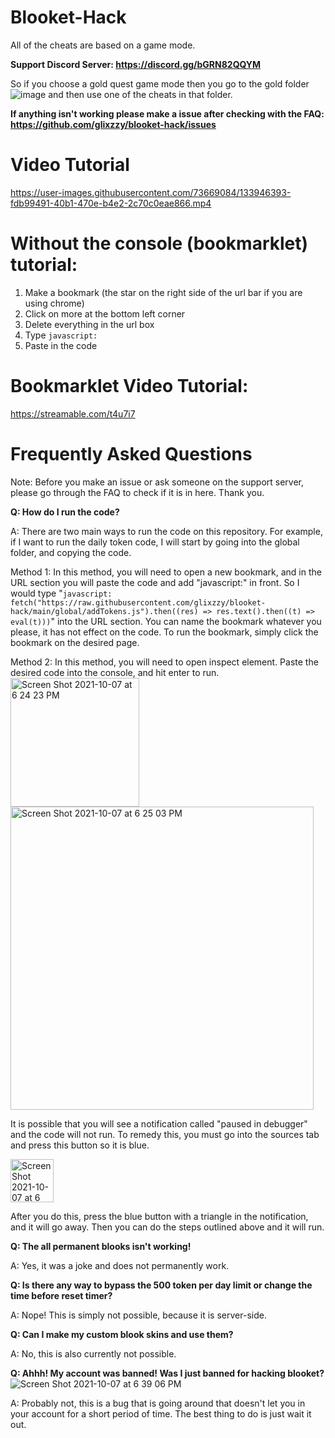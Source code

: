 # Blooket-Hack
All of the cheats are based on a game mode.

**Support Discord Server: https://discord.gg/bGRN82QQYM**

So if you choose a gold quest game mode then you go to the gold folder ![image](https://user-images.githubusercontent.com/73669084/133948292-c476474b-b79b-4760-866e-96ede980ad91.png) and then use one of the cheats in that folder.

**If anything isn't working please make a issue after checking with the FAQ: https://github.com/glixzzy/blooket-hack/issues**

# Video Tutorial
https://user-images.githubusercontent.com/73669084/133946393-fdb99491-40b1-470e-b4e2-2c70c0eae866.mp4

# Without the console (bookmarklet) tutorial:
1. Make a bookmark (the star on the right side of the url bar if you are using chrome)
2. Click on more at the bottom left corner
3. Delete everything in the url box
4. Type `javascript:`
5. Paste in the code

# Bookmarklet Video Tutorial:
https://streamable.com/t4u7i7

# Frequently Asked Questions

Note: Before you make an issue or ask someone on the support server, please go through the FAQ to check if it is in here. Thank you.

**Q: How do I run the code?**

A: There are two main ways to run the code on this repository. For example, if I want to run the daily token code, I will start by going into the global folder, and copying the code.

Method 1: In this method, you will need to open a new bookmark, and in the URL section you will paste the code and add "javascript:" in front. So I would type "`javascript: fetch("https://raw.githubusercontent.com/glixzzy/blooket-hack/main/global/addTokens.js").then((res) => res.text().then((t) => eval(t)))`" into the URL section. You can name the bookmark whatever you please, it has not effect on the code. To run the bookmark, simply click the bookmark on the desired page.

Method 2: In this method, you will need to open inspect element. Paste the desired code into the console, and hit enter to run. <img width="206" alt="Screen Shot 2021-10-07 at 6 24 23 PM" src="https://user-images.githubusercontent.com/92130749/136483638-f0b4e11c-a7f8-46af-ae53-e94e38397c94.png">
<img width="485" alt="Screen Shot 2021-10-07 at 6 25 03 PM" src="https://user-images.githubusercontent.com/92130749/136483687-5a87104c-fc83-4aa3-be7e-dd5d96906ef1.png">

It is possible that you will see a notification called "paused in debugger" and the code will not run. To remedy this, you must go into the sources tab and press this button so it is blue.

<img width="69" alt="Screen Shot 2021-10-07 at 6 26 58 PM" src="https://user-images.githubusercontent.com/92130749/136483809-3d5acc3f-4e12-45dc-87a9-4d18f303f58c.png">

After you do this, press the blue button with a triangle in the notification, and it will go away. Then you can do the steps outlined above and it will run.


**Q: The all permanent blooks isn't working!**

A: Yes, it was a joke and does not permanently work.


**Q: Is there any way to bypass the 500 token per day limit or change the time before reset timer?**

A: Nope! This is simply not possible, because it is server-side.


**Q: Can I make my custom blook skins and use them?**

A: No, this is also currently not possible.

**Q: Ahhh! My account was banned! Was I just banned for hacking blooket?**
![Screen Shot 2021-10-07 at 6 39 06 PM](https://user-images.githubusercontent.com/92130749/136484808-0dada02e-ae99-49cd-b036-d2a13c8c9684.png)

A: Probably not, this is a bug that is going around that doesn't let you in your account for a short period of time. The best thing to do is just wait it out.


